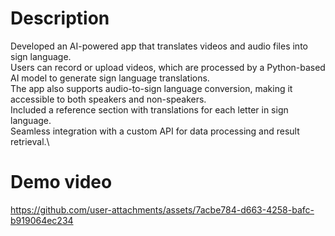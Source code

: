 # Description

Developed an AI-powered app that translates videos and audio files into sign language.\
Users can record or upload videos, which are processed by a Python-based AI model to generate sign language translations.\
The app also supports audio-to-sign language conversion, making it accessible to both speakers and non-speakers.\
Included a reference section with translations for each letter in sign language.\
Seamless integration with a custom API for data processing and result retrieval.\

# Demo video
https://github.com/user-attachments/assets/7acbe784-d663-4258-bafc-b919064ec234


